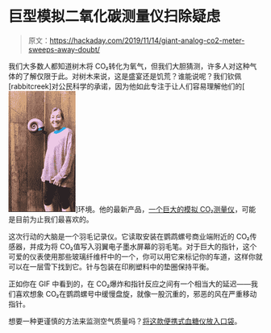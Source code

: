 # 巨型模拟二氧化碳测量仪扫除疑虑

> 原文：<https://hackaday.com/2019/11/14/giant-analog-co2-meter-sweeps-away-doubt/>

我们大多数人都知道树木将 CO₂转化为氧气，但我们大胆猜测，许多人对这种气体的了解仅限于此。对树木来说，这是盛宴还是饥荒？谁能说呢？我们钦佩[rabbitcreek]对公民科学的承诺，因为他如此专注于让人们容易理解他们的[[![](img/a9ce4b1cbdac43d9cfcd471f7995ce99.png)]](https://hackaday.com/wp-content/uploads/2019/11/CO2-meter.gif)环境。他的最新产品，[一个巨大的模拟 CO₂测量仪](https://www.instructables.com/id/Giant-Analog-CO2-Meter/)，可能是目前为止我们最喜欢的。

这次行动的大脑是一个羽毛记录仪。它读取安装在鹦鹉螺号商业端附近的 CO₂传感器，并成为将 CO₂值写入羽翼电子墨水屏幕的羽毛笔。对于巨大的指针，这个可爱的仪表使用那些玻璃纤维杆中的一个，你可以用它来标记你的车道，这样你就可以在一层雪下找到它。针与包装在印刷塑料中的垫圈保持平衡。

正如你在 GIF 中看到的，在 CO₂爆炸和指针反应之间有一个相当大的延迟——我们喜欢想象 CO₂在鹦鹉螺号中缓慢盘旋，就像一股沉重的，邪恶的风在严重移动指针。

想要一种更谨慎的方法来监测空气质量吗？[将这款便携式血糖仪放入口袋](https://hackaday.com/2018/05/29/monitoring-air-quality-one-sleepy-meeting-at-a-time/)。